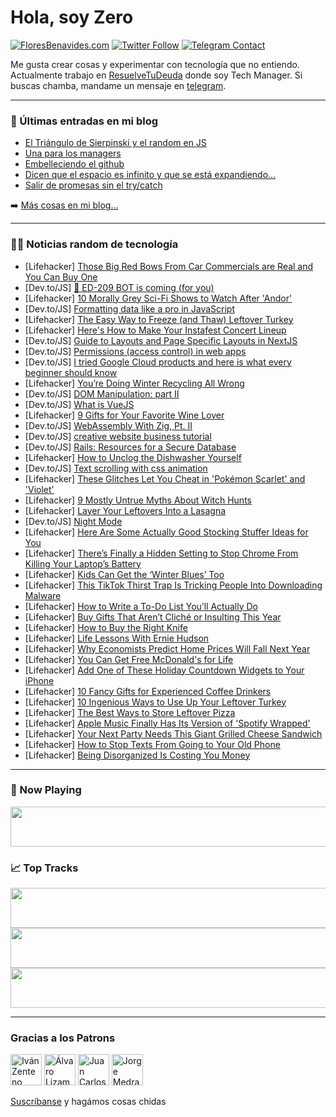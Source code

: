# Hola, soy Zero

[![FloresBenavides.com](https://img.shields.io/website?down_message=oops&label=MiBlog&style=for-the-badge&up_message=online&url=https%3A%2F%2Ffloresbenavides.com)](https://floresbenavides.com) [![Twitter Follow](https://img.shields.io/twitter/follow/ZeroDragon?color=%231DA1F2&label=Follow&logo=twitter&logoColor=ffffff&style=for-the-badge)](https://twitter.com/zerodragon) [![Telegram Contact](https://img.shields.io/badge/escr%C3%ADbeme-ZeroDragon-%2326A5E4?style=for-the-badge&logo=telegram)](https://t.me/zerodragon)

Me gusta crear cosas y experimentar con tecnología que no entiendo.
Actualmente trabajo en [ResuelveTuDeuda](http://github.com/resuelve) donde soy Tech Manager.
Si buscas chamba, mandame un mensaje en [telegram](https://t.me/zerodragon).

---

### 📕 Últimas entradas en mi blog
<!-- BLOG-POST-LIST:START -->
- [El Triángulo de Sierpinski y el random en JS](https://floresbenavides.com/el-triangulo-de-sierpinski-y-el-random-en-js/)
- [Una para los managers](https://floresbenavides.com/una-para-los-managers/)
- [Embelleciendo el github](https://floresbenavides.com/embelleciendo-el-github/)
- [Dicen que el espacio es infinito y que se está expandiendo…](https://floresbenavides.com/dicen-que-el-espacio-es-infinito-y-que-se-esta-expandiendo/)
- [Salir de promesas sin el try/catch](https://floresbenavides.com/salir-de-promesas-sin-el-try-catch/)
<!-- BLOG-POST-LIST:END -->

➡️ [Más cosas en mi blog...](https://floresbenavides.com)

---

### 👨‍💻 Noticias random de tecnología
<!-- TECH-POSTS:START -->
- [Lifehacker] [Those Big Red Bows From Car Commercials are Real and You Can Buy One](https://lifehacker.com/those-big-red-bows-from-car-commercials-are-real-and-yo-1849837101)
- [Dev.to/JS] [🤖 ED-209 BOT is coming &lpar;for you&rpar;](https://dev.to/devops-heroes/ed-209-bot-is-coming-for-you-1gil)
- [Lifehacker] [10 Morally Grey Sci-Fi Shows to Watch After &#39;Andor&#39;](https://lifehacker.com/10-morally-grey-sci-fi-shows-to-watch-after-andor-1849835682)
- [Dev.to/JS] [Formatting data like a pro in JavaScript](https://dev.to/milandev/formatting-data-like-a-pro-in-javascript-332m)
- [Lifehacker] [The Easy Way to Freeze &lpar;and Thaw&rpar; Leftover Turkey](https://lifehacker.com/the-easy-way-to-freeze-and-thaw-leftover-turkey-1849837026)
- [Lifehacker] [Here&#39;s How to Make Your Instafest Concert Lineup](https://lifehacker.com/heres-how-to-make-your-instafest-concert-lineup-1849836938)
- [Dev.to/JS] [Guide to Layouts and Page Specific Layouts in NextJS](https://dev.to/jaredm/guide-to-layouts-and-page-specific-layouts-in-nextjs-k2m)
- [Dev.to/JS] [Permissions &lpar;access control&rpar; in web apps](https://dev.to/wasp/permissions-access-control-in-web-apps-j6b)
- [Dev.to/JS] [I tried Google Cloud products and here is what every beginner should know](https://dev.to/amersikira/i-tried-google-cloud-products-and-here-is-what-every-beginner-should-know-29op)
- [Lifehacker] [You’re Doing Winter Recycling All Wrong](https://lifehacker.com/you-re-doing-winter-recycling-all-wrong-1849837034)
- [Dev.to/JS] [DOM Manipulation: part II](https://dev.to/crispitipina/dom-manipulation-part-ii-4pka)
- [Dev.to/JS] [What is VueJS](https://dev.to/hermitex/what-is-vuejs-537h)
- [Lifehacker] [9 Gifts for Your Favorite Wine Lover](https://lifehacker.com/9-gifts-for-your-favorite-wine-lover-1849836931)
- [Dev.to/JS] [WebAssembly With Zig, Pt. II](https://dev.to/sleibrock/webassembly-with-zig-pt-ii-ei7)
- [Dev.to/JS] [creative website business tutorial](https://dev.to/dosti_life/creative-website-business-tutorial-22p1)
- [Dev.to/JS] [Rails: Resources for a Secure Database](https://dev.to/jordantaylorj/rails-resources-for-a-secure-database-fo1)
- [Lifehacker] [How to Unclog the Dishwasher Yourself](https://lifehacker.com/how-to-unclog-the-dishwasher-yourself-1849834454)
- [Dev.to/JS] [Text scrolling with css animation](https://dev.to/abkarim/text-scrolling-with-css-animation-1p34)
- [Lifehacker] [These Glitches Let You Cheat in &#39;Pokémon Scarlet&#39; and &#39;Violet&#39;](https://lifehacker.com/these-glitches-let-you-cheat-in-pokemon-scarlet-and-vio-1849835824)
- [Lifehacker] [9 Mostly Untrue Myths About Witch Hunts](https://lifehacker.com/9-mostly-untrue-myths-about-witch-hunts-1849828760)
- [Lifehacker] [Layer Your Leftovers Into a Lasagna](https://lifehacker.com/layer-your-leftovers-into-a-lasagna-1849835857)
- [Dev.to/JS] [Night Mode](https://dev.to/prayas/night-mode-jpb)
- [Lifehacker] [Here Are Some Actually Good Stocking Stuffer Ideas for You](https://lifehacker.com/here-are-some-actually-good-stocking-stuffer-ideas-for-1849832773)
- [Lifehacker] [There’s Finally a Hidden Setting to Stop Chrome From Killing Your Laptop’s Battery](https://lifehacker.com/there-s-finally-a-hidden-setting-to-stop-chrome-from-ki-1849835503)
- [Lifehacker] [Kids Can Get the ‘Winter Blues’ Too](https://lifehacker.com/kids-can-get-the-winter-blues-too-1849834071)
- [Lifehacker] [This TikTok Thirst Trap Is Tricking People Into Downloading Malware](https://lifehacker.com/don-t-get-fooled-into-downloading-malware-by-this-liter-1849833006)
- [Lifehacker] [How to Write a To-Do List You’ll Actually Do](https://lifehacker.com/how-to-write-a-to-do-list-you-ll-actually-do-1849831092)
- [Lifehacker] [Buy Gifts That Aren’t Cliché or Insulting This Year](https://lifehacker.com/buy-gifts-that-aren-t-cliche-or-insulting-this-year-1849832858)
- [Lifehacker] [How to Buy the Right Knife](https://lifehacker.com/how-to-buy-the-right-knife-1849833093)
- [Lifehacker] [Life Lessons With Ernie Hudson](https://lifehacker.com/life-lessons-with-ernie-hudson-1849832880)
- [Lifehacker] [Why Economists Predict Home Prices Will Fall Next Year](https://lifehacker.com/why-economists-predict-home-prices-will-fall-next-year-1849832197)
- [Lifehacker] [You Can Get Free McDonald&#39;s for Life](https://lifehacker.com/you-can-get-free-mcdonalds-for-life-1849832084)
- [Lifehacker] [Add One of These Holiday Countdown Widgets to Your iPhone](https://lifehacker.com/add-one-of-these-holiday-countdown-widgets-to-your-ipho-1849703382)
- [Lifehacker] [10 Fancy Gifts for Experienced Coffee Drinkers](https://lifehacker.com/10-fancy-gifts-for-experienced-coffee-drinkers-1849831911)
- [Lifehacker] [10 Ingenious Ways to Use Up Your Leftover Turkey](https://lifehacker.com/10-ingenious-ways-to-use-up-your-leftover-turkey-1849831819)
- [Lifehacker] [The Best Ways to Store Leftover Pizza](https://lifehacker.com/the-best-ways-to-store-leftover-pizza-1849831705)
- [Lifehacker] [Apple Music Finally Has Its Version of &#39;Spotify Wrapped&#39;](https://lifehacker.com/apple-music-finally-has-its-version-of-spotify-wrapped-1849831503)
- [Lifehacker] [Your Next Party Needs This Giant Grilled Cheese Sandwich](https://lifehacker.com/your-next-party-needs-this-giant-grilled-cheese-sandwic-1849830549)
- [Lifehacker] [How to Stop Texts From Going to Your Old Phone](https://lifehacker.com/how-to-stop-texts-from-going-to-your-old-phone-1849830857)
- [Lifehacker] [Being Disorganized Is Costing You Money](https://lifehacker.com/stop-wasting-money-by-being-disorganized-1849831059)<!-- TECH-POSTS:END -->

---

### 🎵 Now Playing
<a href="https://spotify-now-playing-dun.vercel.app/now-playing?open"><img src="https://spotify-now-playing-dun.vercel.app/now-playing" width="540" height="64"></a>

### 📈 Top Tracks
<a href="https://spotify-now-playing-dun.vercel.app/top-tracks?i=1&open"><img src="https://spotify-now-playing-dun.vercel.app/top-tracks?i=1" width="540" height="64"></a>
<a href="https://spotify-now-playing-dun.vercel.app/top-tracks?i=2&open"><img src="https://spotify-now-playing-dun.vercel.app/top-tracks?i=2" width="540" height="64"></a>
<a href="https://spotify-now-playing-dun.vercel.app/top-tracks?i=3&open"><img src="https://spotify-now-playing-dun.vercel.app/top-tracks?i=3" width="540" height="64"></a>

---

### Gracias a los Patrons
[<img src="https://avatars.githubusercontent.com/u/243380?v=4" alt="Iván Zenteno" width="50px">](https://github.com/k001) [<img src="https://avatars.githubusercontent.com/u/19955639?v=4" alt="Álvaro Lizama" width="50px">](https://github.com/alvarolizama) [<img src="https://avatars.githubusercontent.com/u/2718753?v=4" alt="Juan Carlos Ruiz" width="50px">](https://github.com/JuanCrg90) [<img src="https://avatars.githubusercontent.com/u/37025?v=4" alt="Jorge Medrano" width="50px">](https://github.com/h1pp1e) 

[Suscríbanse](https://www.patreon.com/zerodragon) y hagámos cosas chidas
